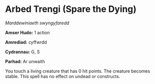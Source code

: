 # Arbed Trengi (Spare the Dying)

*Marddewiniaeth swyngyfaredd*

**Amser Hudo:** 1 action

**Amrediad:** cyffwrdd

**Cydrannau:** G, S

**Parhad:** Ar unwaith

You touch a living creature that has 0 hit points. The creature becomes stable. This spell has no effect on undead or constructs.